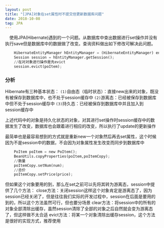 ```yaml
---
layout: post
title: "[JPA]对象在set属性时不提交但更新数据库问题"
date: 2018-10-08 
tag: JPA
---
```


　使用JPA(Hibernate)遇到的一个问题。从数据库中查出数据进行set操作并没有执行save但是数据库中的数据做了改变。查询资料做出如下修改可解决此问题。

```python
	HibernateEntityManager hEntityManager = (HibernateEntityManager) entityManager;
    Session session = hEntityManager.getSession();
	//在对对象进行操作是先evict
	session.evict(poItem);

```

### 分析

Hibernate有三种基本状态：
 `(1)`自由态（临时状态）：直接new出来的对象，既没有被保存到数据库中，也不处于session缓存中
 `(2)`游离态：已经被保存到数据库中但不处于session缓存中
 `(3)`持久态：已经被保存到数据库中并且加入到session缓存中

上述代码中的对象是持久化状态的对象，对其进行set操作时session缓存中的数据发生了改变，数据库也会跟着进行相应的改变，所以执行了update的更新操作

最简单也是最容易想到的方式就是重新new一个对象然后再去set属性，这个时候因为不是session中的数据，不会因为对象属性发生改变而同步到数据库中

```python
	PoItem poItem = new PoItem();
	BeanUtils.copyProperties(poItem,poItemCopy);
	//数量
	poItemCopy.setNum(num);
	//总价
	poItemCopy.setPrice(price);

```

但如果这个对象要用的到，那么在set之前可以先将其转为游离态，session中提供了几个方法：
close方法：关闭session这样这个对象肯定是游离态了，因为session已经关闭了，但是往往我们实际的开发过程中，session在后面是要用的到的，所以这个方法虽然可行，但也要分场景
clear方法：将session中的所有的对象全部清除出缓存，虽然session清除了全部的对象之后自然就会变为游离态了，但这样做不太合适
evict方法：将某一个对象清除出缓存session，这个方法是很好的实现方式，推荐使用
